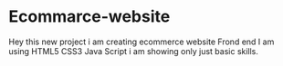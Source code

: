 # Ecommarce-website
Hey this new project  i am  creating ecommerce website Frond end I am using HTML5 CSS3 Java Script  i am showing only just basic skills.  
